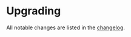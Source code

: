 # Upgrading

All notable changes are listed in the [changelog](https://github.com/rapidez/core/blob/master/CHANGELOG.md).
